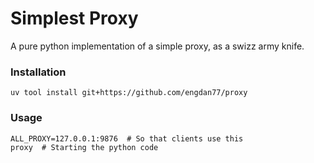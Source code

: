 # Simplest Proxy

A pure python implementation of a simple proxy, as a swizz army knife.

### Installation
```shell
uv tool install git+https://github.com/engdan77/proxy
```

### Usage
```shell
ALL_PROXY=127.0.0.1:9876  # So that clients use this
proxy  # Starting the python code
```